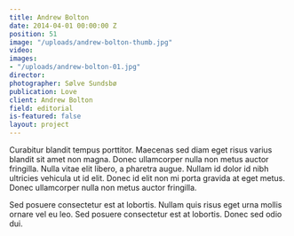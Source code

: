 ```yaml
---
title: Andrew Bolton
date: 2014-04-01 00:00:00 Z
position: 51
image: "/uploads/andrew-bolton-thumb.jpg"
video: 
images:
- "/uploads/andrew-bolton-01.jpg"
director: 
photographer: Sølve Sundsbø
publication: Love
client: Andrew Bolton
field: editorial
is-featured: false
layout: project
---
```


Curabitur blandit tempus porttitor. Maecenas sed diam eget risus varius blandit sit amet non magna. Donec ullamcorper nulla non metus auctor fringilla. Nulla vitae elit libero, a pharetra augue. Nullam id dolor id nibh ultricies vehicula ut id elit. Donec id elit non mi porta gravida at eget metus. Donec ullamcorper nulla non metus auctor fringilla.

Sed posuere consectetur est at lobortis. Nullam quis risus eget urna mollis ornare vel eu leo. Sed posuere consectetur est at lobortis. Donec sed odio dui.
